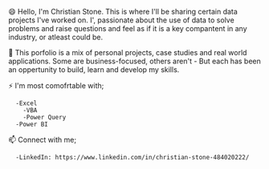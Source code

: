 😄 Hello, I'm Christian Stone. This is where I'll be sharing certain data projects I've worked on. I', passionate about the use of data to solve problems and raise questions and feel as if it is a key compantent in any industry, or atleast could be.

🔭 This porfolio is a mix of personal projects, case studies and real world applications. Some are business-focused, others aren't - But each has been an oppertunity to build, learn and develop my skills.

⚡ I'm most comofrtable with;
      
      -Excel
        -VBA
        -Power Query
      -Power BI

  📫 Connect with me;
  
      -LinkedIn: https://www.linkedin.com/in/christian-stone-484020222/




<!--
**StoneAYIT/StoneAYIT** is a ✨ _special_ ✨ repository because its `README.md` (this file) appears on your GitHub profile.

Here are some ideas to get you started:

- 🔭 I’m currently working on ...
- 🌱 I’m currently learning ...
- 👯 I’m looking to collaborate on ...
- 🤔 I’m looking for help with ...
- 💬 Ask me about ...
- 📫 How to reach me: ...
- 😄 Pronouns: ...
- ⚡ Fun fact: ...
-->
